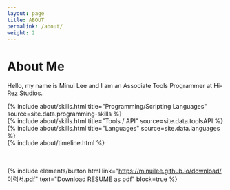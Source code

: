 ```yaml
---
layout: page
title: ABOUT
permalink: /about/
weight: 2
---
```


# **About Me**

Hello, my name is Minui Lee and I am an Associate Tools Programmer at Hi-Rez Studios.<br>

<div class="row">
{% include about/skills.html title="Programming/Scripting Languages" source=site.data.programming-skills %}
</div>

<div class="row">
{% include about/skills.html title="Tools / API" source=site.data.toolsAPI %}
</div>

<div class="row">
{% include about/skills.html title="Languages" source=site.data.languages %}
</div>

<div class="row">
{% include about/timeline.html %}
</div>

<br/>
<br/>

{% include elements/button.html link="https://minuilee.github.io/download/이력서.pdf" text="Download RESUME as pdf" block=true %}

<br/>
